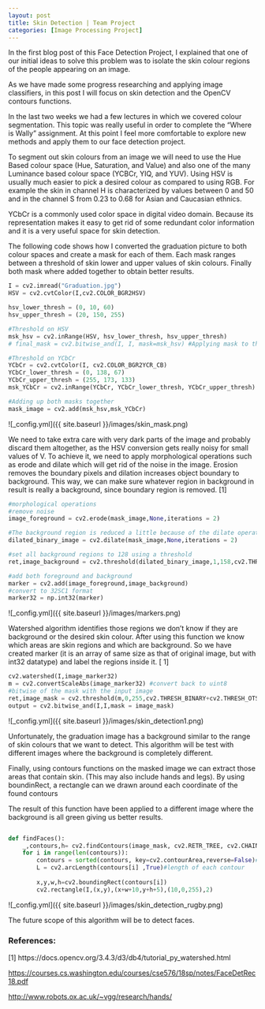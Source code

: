 ```yaml
---
layout: post
title: Skin Detection | Team Project
categories: [Image Processing Project]
---
```

In the first blog post of this Face Detection Project, I explained that one of our initial ideas to solve this problem was to isolate the skin colour regions of the people appearing on an image.

As we have made some progress researching and applying image classifiers, in this post I will focus on skin detection and the OpenCV contours functions.

In the last two weeks we had a few lectures in which we covered colour segmentation. This topic was really useful in order to complete the “Where is Wally” assignment. At this point I feel more comfortable to explore new methods and apply them to our face detection project.

To segment out skin colours from an image we will need to use the Hue Based colour space 
 (Hue, Saturation, and Value) and also one of the many Luminance based colour space (YCBCr, YIQ, and YUV). Using HSV is usually much easier to pick a desired colour as compared to using RGB. For example the skin in channel H is characterized by values between 0 and 50 and in the channel S from 0.23 to 0.68 for Asian and Caucasian ethnics.

YCbCr is a commonly used color space in digital video domain. Because its representation makes it easy to get rid of some redundant color information and it is a very useful space for skin detection.

The following code shows how I converted the graduation picture to both colour spaces and create a mask for each of them. Each mask ranges between a threshold of skin lower and upper values of skin colours. Finally both mask where added together to obtain better results.

```python
I = cv2.imread("Graduation.jpg")
HSV = cv2.cvtColor(I,cv2.COLOR_BGR2HSV)

hsv_lower_thresh = (0, 10, 60)
hsv_upper_thresh = (20, 150, 255)

#Threshold on HSV
msk_hsv = cv2.inRange(HSV, hsv_lower_thresh, hsv_upper_thresh)
# final_mask = cv2.bitwise_and(I, I, mask=msk_hsv) #Applying mask to the original image

#Threshold on YCbCr
YCbCr = cv2.cvtColor(I, cv2.COLOR_BGR2YCR_CB)
YCbCr_lower_thresh = (0, 138, 67)
YCbCr_upper_thresh = (255, 173, 133)
msk_YCbCr = cv2.inRange(YCbCr, YCbCr_lower_thresh, YCbCr_upper_thresh)

#Adding up both masks together
mask_image = cv2.add(msk_hsv,msk_YCbCr)

````
![_config.yml]({{ site.baseurl }}/images/skin_mask.png)


We need to take extra care with very dark parts of the image and probably discard them altogether, as the HSV conversion gets really noisy for small values of V. To achieve it, we need to apply morphological operations such as erode and dilate which will get rid of the noise in the image. Erosion removes the boundary pixels and dilation increases object boundary to background. This way, we can make sure whatever region in background in result is really a background, since boundary region is removed. [1]



````python
#morphological operations
#remove noise
image_foreground = cv2.erode(mask_image,None,iterations = 2)     

#The background region is reduced a little because of the dilate operation
dilated_binary_image = cv2.dilate(mask_image,None,iterations = 2)   

#set all background regions to 128 using a threshold
ret,image_background = cv2.threshold(dilated_binary_image,1,158,cv2.THRESH_BINARY)  

#add both foreground and background
marker = cv2.add(image_foreground,image_background)
#convert to 32SC1 format
marker32 = np.int32(marker)
````

![_config.yml]({{ site.baseurl }}/images/markers.png)

Watershed algorithm  identifies those regions we don’t know if they are background or the desired skin colour. After using this function we know which areas are skin regions and which are background. So we have created marker (it is an array of same size as that of original image, but with int32 datatype) and label the regions inside it. [ 1]

```python
cv2.watershed(I,image_marker32)
m = cv2.convertScaleAbs(image_marker32) #convert back to uint8
#bitwise of the mask with the input image
ret,image_mask = cv2.threshold(m,0,255,cv2.THRESH_BINARY+cv2.THRESH_OTSU)
output = cv2.bitwise_and(I,I,mask = image_mask)
````
![_config.yml]({{ site.baseurl }}/images/skin_detection1.png)

Unfortunately, the graduation image has a background similar to the range of skin colours that we want to detect. This algorithm will be test with different images where the background is completely different.

Finally, using contours functions on the masked image we can extract those areas that contain skin. (This may also include hands and legs). By using boundinRect, a rectangle can we drawn around each coordinate of the found contours

The result of this function have been applied to a different image where the background is all green giving us better results.


```python

def findFaces():
    _,contours,h= cv2.findContours(image_mask, cv2.RETR_TREE, cv2.CHAIN_APPROX_SIMPLE)
    for i in range(len(contours)):
        contours = sorted(contours, key=cv2.contourArea,reverse=False)#sorting contours
        L = cv2.arcLength(contours[i] ,True)#length of each contour
        
        x,y,w,h=cv2.boundingRect(contours[i])
        cv2.rectangle(I,(x,y),(x+w+10,y+h+5),(10,0,255),2)

````
![_config.yml]({{ site.baseurl }}/images/skin_detection_rugby.png)

The future scope of this algorithm will be to detect faces.


<h3>References:</h3>
[1] https://docs.opencv.org/3.4.3/d3/db4/tutorial_py_watershed.html

https://courses.cs.washington.edu/courses/cse576/18sp/notes/FaceDetRec18.pdf

http://www.robots.ox.ac.uk/~vgg/research/hands/
